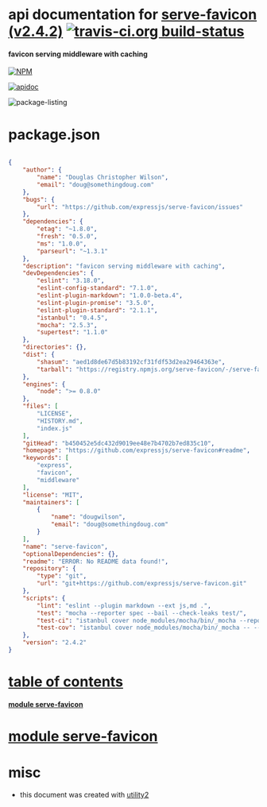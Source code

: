 # api documentation for  [serve-favicon (v2.4.2)](https://github.com/expressjs/serve-favicon#readme)  [![travis-ci.org build-status](https://api.travis-ci.org/npmdoc/node-npmdoc-serve-favicon.svg)](https://travis-ci.org/npmdoc/node-npmdoc-serve-favicon)
#### favicon serving middleware with caching

[![NPM](https://nodei.co/npm/serve-favicon.png?downloads=true)](https://www.npmjs.com/package/serve-favicon)

[![apidoc](https://npmdoc.github.io/node-npmdoc-serve-favicon/build/screen-capture.buildNpmdoc.browser._2Fhome_2Ftravis_2Fbuild_2Fnpmdoc_2Fnode-npmdoc-serve-favicon_2Ftmp_2Fbuild_2Fapidoc.html.png)](https://npmdoc.github.io/node-npmdoc-serve-favicon/build..beta..travis-ci.org/apidoc.html)

![package-listing](https://npmdoc.github.io/node-npmdoc-serve-favicon/build/screen-capture.npmPackageListing.svg)



# package.json

```json

{
    "author": {
        "name": "Douglas Christopher Wilson",
        "email": "doug@somethingdoug.com"
    },
    "bugs": {
        "url": "https://github.com/expressjs/serve-favicon/issues"
    },
    "dependencies": {
        "etag": "~1.8.0",
        "fresh": "0.5.0",
        "ms": "1.0.0",
        "parseurl": "~1.3.1"
    },
    "description": "favicon serving middleware with caching",
    "devDependencies": {
        "eslint": "3.18.0",
        "eslint-config-standard": "7.1.0",
        "eslint-plugin-markdown": "1.0.0-beta.4",
        "eslint-plugin-promise": "3.5.0",
        "eslint-plugin-standard": "2.1.1",
        "istanbul": "0.4.5",
        "mocha": "2.5.3",
        "supertest": "1.1.0"
    },
    "directories": {},
    "dist": {
        "shasum": "aed1d8de67d5b83192cf31fdf53d2ea29464363e",
        "tarball": "https://registry.npmjs.org/serve-favicon/-/serve-favicon-2.4.2.tgz"
    },
    "engines": {
        "node": ">= 0.8.0"
    },
    "files": [
        "LICENSE",
        "HISTORY.md",
        "index.js"
    ],
    "gitHead": "b450452e5dc432d9019ee48e7b4702b7ed835c10",
    "homepage": "https://github.com/expressjs/serve-favicon#readme",
    "keywords": [
        "express",
        "favicon",
        "middleware"
    ],
    "license": "MIT",
    "maintainers": [
        {
            "name": "dougwilson",
            "email": "doug@somethingdoug.com"
        }
    ],
    "name": "serve-favicon",
    "optionalDependencies": {},
    "readme": "ERROR: No README data found!",
    "repository": {
        "type": "git",
        "url": "git+https://github.com/expressjs/serve-favicon.git"
    },
    "scripts": {
        "lint": "eslint --plugin markdown --ext js,md .",
        "test": "mocha --reporter spec --bail --check-leaks test/",
        "test-ci": "istanbul cover node_modules/mocha/bin/_mocha --report lcovonly -- --reporter spec --check-leaks test/",
        "test-cov": "istanbul cover node_modules/mocha/bin/_mocha -- --reporter dot --check-leaks test/"
    },
    "version": "2.4.2"
}
```



# <a name="apidoc.tableOfContents"></a>[table of contents](#apidoc.tableOfContents)

#### [module serve-favicon](#apidoc.module.serve-favicon)



# <a name="apidoc.module.serve-favicon"></a>[module serve-favicon](#apidoc.module.serve-favicon)



# misc
- this document was created with [utility2](https://github.com/kaizhu256/node-utility2)
